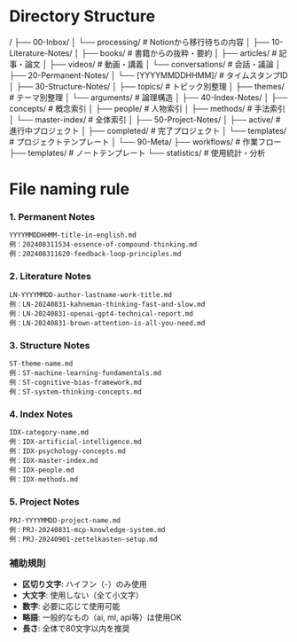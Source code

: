 # Directory Structure
/
├── 00-Inbox/
│   └── processing/       # Notionから移行待ちの内容
│
├── 10-Literature-Notes/
│   ├── books/           # 書籍からの抜粋・要約
│   ├── articles/        # 記事・論文
│   ├── videos/          # 動画・講義
│   └── conversations/   # 会話・議論
│
├── 20-Permanent-Notes/
│   └── [YYYYMMDDHHMM]/  # タイムスタンプID
│
├── 30-Structure-Notes/
│   ├── topics/          # トピック別整理
│   ├── themes/          # テーマ別整理
│   └── arguments/       # 論理構造
│
├── 40-Index-Notes/
│   ├── concepts/        # 概念索引
│   ├── people/          # 人物索引
│   ├── methods/         # 手法索引
│   └── master-index/    # 全体索引
│
├── 50-Project-Notes/
│   ├── active/          # 進行中プロジェクト
│   ├── completed/       # 完了プロジェクト
│   └── templates/       # プロジェクトテンプレート
│
└── 90-Meta/
    ├── workflows/       # 作業フロー
    ├── templates/       # ノートテンプレート
    └── statistics/      # 使用統計・分析

# File naming rule

### 1. Permanent Notes
```
YYYYMMDDHHMM-title-in-english.md
例：202408311534-essence-of-compound-thinking.md
例：202408311620-feedback-loop-principles.md
```

### 2. Literature Notes
```
LN-YYYYMMDD-author-lastname-work-title.md
例：LN-20240831-kahneman-thinking-fast-and-slow.md
例：LN-20240831-openai-gpt4-technical-report.md
例：LN-20240831-brown-attention-is-all-you-need.md
```

### 3. Structure Notes
```
ST-theme-name.md
例：ST-machine-learning-fundamentals.md
例：ST-cognitive-bias-framework.md
例：ST-system-thinking-concepts.md
```

### 4. Index Notes
```
IDX-category-name.md
例：IDX-artificial-intelligence.md
例：IDX-psychology-concepts.md
例：IDX-master-index.md
例：IDX-people.md
例：IDX-methods.md
```

### 5. Project Notes
```
PRJ-YYYYMMDD-project-name.md
例：PRJ-20240831-mcp-knowledge-system.md
例：PRJ-20240901-zettelkasten-setup.md
```

### 補助規則
- **区切り文字**: ハイフン（-）のみ使用
- **大文字**: 使用しない（全て小文字）
- **数字**: 必要に応じて使用可能
- **略語**: 一般的なもの（ai, ml, api等）は使用OK
- **長さ**: 全体で80文字以内を推奨
